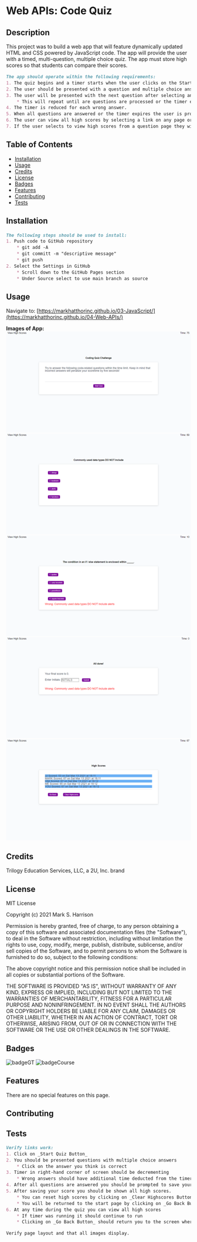 # Web APIs: Code Quiz

## Description

This project was to build a web app that will feature dynamically updated HTML and CSS powered by JavaScript code. The app will provide the user with a timed, multi-question, multiple choice quiz. The app must store high scores so that students can compare their scores.

```md
The app should operate within the following requirements:
1. The quiz begins and a timer starts when the user clicks on the Start button.
2. The user should be presented with a question and multiple choice answers.
3. The user will be presented with the next question after selecting an answer.
    * This will repeat until are questions are processed or the timer expires.
4. The timer is reduced for each wrong answer.
5. When all questions are answered or the timer expires the user is prompted to save their score.
6. The user can view all high scores by selecting a link on any page or after submitting their score.
7. If the user selects to view high scores from a question page they will be shown the high scores, the timer will not stop, and the user will then be returned to the question where they left.
```
## Table of Contents

* [Installation](#installation)
* [Usage](#usage)
* [Credits](#credits)
* [License](#license)
* [Badges](#badges)
* [Features](#features)
* [Contributing](#contributing)
* [Tests](#tests)


## Installation

```md
The following steps should be used to install:
1. Push code to GitHub repository
    * git add -A
    * git committ -m "descriptive message"
    * git push
2. Select the Settings in GitHub
    * Scroll down to the GitHub Pages section
    * Under Source select to use main branch as source
```

## Usage 

Navigate to:
[https://markhatthorinc.github.io/03-JavaScript/](https://markhatthorinc.github.io/04-Web-APIs/)

**Images of App:**
![Start Page](./assets/images/CodeQuiz_StartPage.png)
![Question](./assets/images/CodeQuiz_Question.png)
![Next Question with Result](./assets/images/CodeQuiz_NextQuestionWithResult.png)
![Save Score](./assets/images/CodeQuiz_SaveScore.png)
![View High Scores](./assets/images/CodeQuiz_ViewHighScores.png)


## Credits

Trilogy Education Services, LLC, a 2U, Inc. brand


## License

MIT License

Copyright (c) 2021 Mark S. Harrison

Permission is hereby granted, free of charge, to any person obtaining a copy
of this software and associated documentation files (the "Software"), to deal
in the Software without restriction, including without limitation the rights
to use, copy, modify, merge, publish, distribute, sublicense, and/or sell
copies of the Software, and to permit persons to whom the Software is
furnished to do so, subject to the following conditions:

The above copyright notice and this permission notice shall be included in all
copies or substantial portions of the Software.

THE SOFTWARE IS PROVIDED "AS IS", WITHOUT WARRANTY OF ANY KIND, EXPRESS OR
IMPLIED, INCLUDING BUT NOT LIMITED TO THE WARRANTIES OF MERCHANTABILITY,
FITNESS FOR A PARTICULAR PURPOSE AND NONINFRINGEMENT. IN NO EVENT SHALL THE
AUTHORS OR COPYRIGHT HOLDERS BE LIABLE FOR ANY CLAIM, DAMAGES OR OTHER
LIABILITY, WHETHER IN AN ACTION OF CONTRACT, TORT OR OTHERWISE, ARISING FROM,
OUT OF OR IN CONNECTION WITH THE SOFTWARE OR THE USE OR OTHER DEALINGS IN THE
SOFTWARE.

## Badges

![badgeGT](https://img.shields.io/static/v1?label=%3CGT%20Bootcamp%3E&message=04-Web-APIs&color=blue)
![badgeCourse](https://img.shields.io/static/v1?label=%3CCourse%20Work%3E&message=04-Homework&color=blue)

## Features

There are no special features on this page.

## Contributing


## Tests

```md
Verify links work:
1. Click on _Start Quiz Button_
2. You should be presented questions with multiple choice answers
    * Click on the answer you think is correct
3. Timer in right-hand corner of screen should be decrementing
    * Wrong answers should have additional time deducted from the timer
4. After all questions are answered you should be prompted to save your score
5. After saving your score you should be shown all high scores.
    * You can reset high scores by clicking on _Clear Highscores Button_
    * You will be returned to the start page by clicking on _Go Back Button_
6. At any time during the quiz you can view all high scores
    * If timer was running it should continue to run
    * Clicking on _Go Back Button_ should return you to the screen where you selected to view high scores
```

```md
Verify page layout and that all images display.
```
